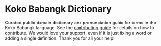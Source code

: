 
# Koko Babangk Dictionary

Curated public domain dictionary and pronunciation guide for terms in the Koko Babangk language. See the [contributing guide](https://github.com/drumworkteam/term/blob/make/.github/contributing.md) for details on how to contribute. We would love your support, even if it is just fixing a word or adding a single definition. Thank you for all your help!
